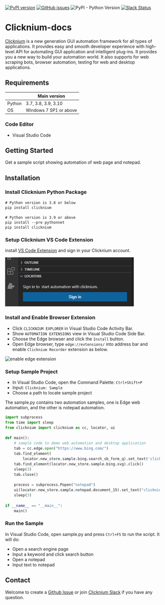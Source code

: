 <!--
 Licensed to the Apache Software Foundation (ASF) under one
 or more contributor license agreements.  See the NOTICE file
 distributed with this work for additional information
 regarding copyright ownership.  The ASF licenses this file
 to you under the Apache License, Version 2.0 (the
 "License"); you may not use this file except in compliance
 with the License.  You may obtain a copy of the License at

   http://www.apache.org/licenses/LICENSE-2.0

 Unless required by applicable law or agreed to in writing,
 software distributed under the License is distributed on an
 "AS IS" BASIS, WITHOUT WARRANTIES OR CONDITIONS OF ANY
 KIND, either express or implied.  See the License for the
 specific language governing permissions and limitations
 under the License.
-->

[![PyPI version](https://badge.fury.io/py/Clicknium.svg)](https://badge.fury.io/py/Clicknium)
[![GitHub issues](https://img.shields.io/github/issues/clicknium/clicknium-docs)](https://github.com/clicknium/clicknium-docs/issues)
![PyPI - Python Version](https://img.shields.io/pypi/pyversions/clicknium?style=flat-square)
[![Slack Status](https://img.shields.io/badge/slack-join_chat-white.svg?logo=slack&style=social)](https://clicknium.slack.com/join/shared_invite/zt-1cfxsstw7-s0CeJdhyg5wQ1h7_KKc6QQ#/shared-invite/email)

# Clicknium-docs

[Clicknium](https://www.clicknium.com) is a new generation GUI automation framework for all types of applications. It provides easy and smooth developer experience with high-level API for automating GUI application and intelligent plug-ins. It provides you a new way to build your automation world. It also supports for web scraping bots, browser automation, testing for web and desktop applications.

## Requirements
|                     | Main version                 | 
|---------------------|------------------------------|
| Python              | 3.7, 3.8, 3.9, 3.10          | 
| OS                  | Windows 7 SP1 or above       |

### Code Editor
- Visual Studio Code

## Getting Started

Get a sample script showing automation of web page and notepad.

## Installation​

### Install Clicknium Python Package
```
# Python version is 3.8 or below
pip install clicknium

# Python version is 3.9 or above
pip install --pre pythonnet
pip install clicknium
```

### Setup Clicknium VS Code Extension
install [VS Code Extension](https://marketplace.visualstudio.com/items?itemName=ClickCorp.clicknium) and sign in your Clicknium account. 

![login](./doc/img/signin1.png "login")  


### Install and Enable Browser Extension
- Click `CLICKNIUM EXPLORER` in Visual Studio Code Activity Bar.  
- Show `AUTOMATION EXTENSIONS` view in Visual Studio Code Side Bar.  
- Choose the Edge browser and click the `Install` button.  
- Open Edge browser, type `edge://extensions/` into address bar and enable `Clicknium Recorder` extension as below.  

![enable edge extension](./doc/img/edge_extension_enable_on.png)  


### Setup Sample Project
- In Visual Studio Code, open the Command Palette: `Ctrl+Shift+P`
- Input: `Clicknium: Sample`
- Choose a path to locate sample project

The sample.py contains two automation samples, one is Edge web automation, and the other is notepad automation.

```python
import subprocess
from time import sleep
from clicknium import clicknium as cc, locator, ui

def main():
    # sample code to demo web automation and desktop application
    tab = cc.edge.open("https://www.bing.com/")
    tab.find_element(
        locator.new_store.sample.bing.search_sb_form_q).set_text('clicknium')
    tab.find_element(locator.new_store.sample.bing.svg).click()
    sleep(3)
    tab.close()

    process = subprocess.Popen("notepad")
    ui(locator.new_store.sample.notepad.document_15).set_text("clicknium")
    sleep(3)

if __name__ == "__main__":
    main()
```

### Run the Sample
In Visual Studio Code, open sample.py and press `Ctrl+F5` to run the script. It will do: 
- Open a search engine page
- Input a keyword and click search button
- Open a notepad
- Input text to notepad

## Contact
Welcome to create a [Github Issue](https://github.com/clicknium/clicknium-docs/issues) or join [Clicknium Slack](https://clicknium.slack.com/) if you have any question. 